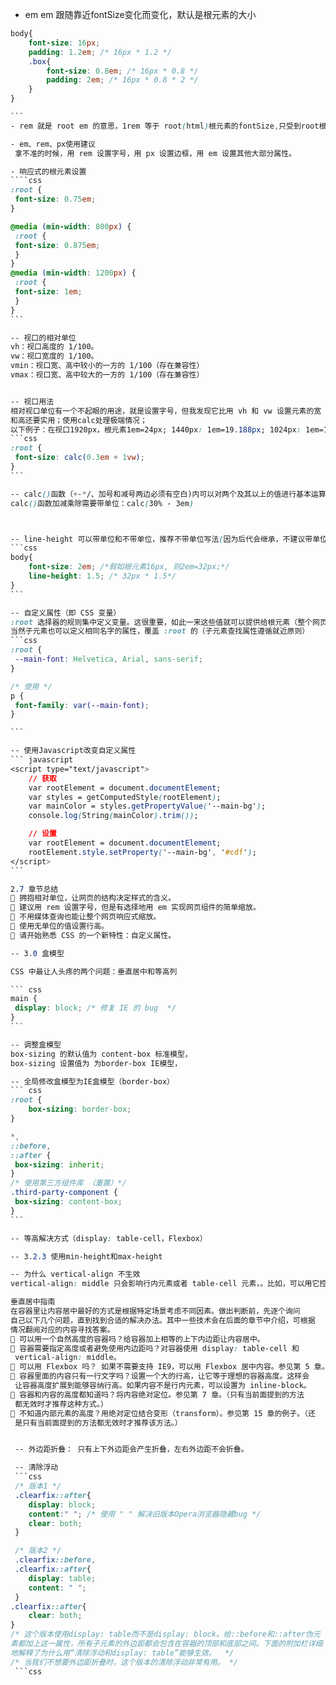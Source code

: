 
- em
em 跟随靠近fontSize变化而变化，默认是根元素的大小
````css
body{
	font-size: 16px;
	padding: 1.2em; /* 16px * 1.2 */
	.box{
		font-size: 0.8em; /* 16px * 0.8 */
		padding: 2em; /* 16px * 0.8 * 2 */
	}
}

```
- rem 就是 root em 的意思，1rem 等于 root(html)根元素的fontSize,只受到root根元素影响

- em、rem、px使用建议
 拿不准的时候，用 rem 设置字号，用 px 设置边框，用 em 设置其他大部分属性。

- 响应式的根元素设置
````css
:root {
 font-size: 0.75em;
} 

@media (min-width: 800px) {
 :root {
 font-size: 0.875em;
 } 
} 
@media (min-width: 1200px) {
 :root {
 font-size: 1em;
 } 
}
```

-- 视口的相对单位
vh：视口高度的 1/100。
vw：视口宽度的 1/100。
vmin：视口宽、高中较小的一方的 1/100（存在兼容性）
vmax：视口宽、高中较大的一方的 1/100（存在兼容性）


-- 视口用法
相对视口单位有一个不起眼的用途，就是设置字号，但我发现它比用 vh 和 vw 设置元素的宽
和高还要实用；使用calc处理极端情况；
以下例子：在视口1920px，根元素1em=24px; 1440px: 1em=19.188px; 1024px: 1em=15.031 768px: 1em = 14.594px;这样可以保证字体怎么小都有0.3em
```css
:root {
 font-size: calc(0.3em + 1vw);
}
```

-- calc()函数（+-*/、加号和减号两边必须有空白)内可以对两个及其以上的值进行基本运算。
calc()函数加减乘除需要带单位：calc(30% - 3em)



-- line-height 可以带单位和不带单位，推荐不带单位写法(因为后代会继承，不建议带单位)
```css
body{
	font-size: 2em; /*假如根元素16px, 则2em=32px;*/
	line-height: 1.5; /* 32px * 1.5*/
}
```

-- 自定义属性（即 CSS 变量）
:root 选择器的规则集中定义变量。这很重要，如此一来这些值就可以提供给根元素（整个网页）下的任何元素。
当然子元素也可以定义相同名字的属性，覆盖 :root 的（子元素查找属性遵循就近原则）
```css
:root {
 --main-font: Helvetica, Arial, sans-serif;
}

/* 使用 */
p {
 font-family: var(--main-font);
} 

```

-- 使用Javascript改变自定义属性
``` javascript
<script type="text/javascript">
	// 获取
	var rootElement = document.documentElement;
	var styles = getComputedStyle(rootElement);
	var mainColor = styles.getPropertyValue('--main-bg');
	console.log(String(mainColor).trim());

	// 设置
	var rootElement = document.documentElement;
	rootElement.style.setProperty('--main-bg', '#cdf');
</script>
```

2.7 章节总结
 拥抱相对单位，让网页的结构决定样式的含义。
 建议用 rem 设置字号，但是有选择地用 em 实现网页组件的简单缩放。
 不用媒体查询也能让整个网页响应式缩放。
 使用无单位的值设置行高。
 请开始熟悉 CSS 的一个新特性：自定义属性。

-- 3.0 盒模型

CSS 中最让人头疼的两个问题：垂直居中和等高列

``` css
main {
 display: block; /* 修复 IE 的 bug  */
}
```

-- 调整盒模型
box-sizing 的默认值为 content-box 标准模型，
box-sizing 设置值为 为border-box IE模型，

-- 全局修改盒模型为IE盒模型（border-box）
``` css
:root {
 	box-sizing: border-box;
}

*,
::before,
::after {
 box-sizing: inherit;
} 
/* 使用第三方组件库 （重置）*/
.third-party-component {
 box-sizing: content-box;
}
```

-- 等高解决方式（display: table-cell，Flexbox）

-- 3.2.3 使用min-height和max-height

-- 为什么 vertical-align 不生效
vertical-align: middle 只会影响行内元素或者 table-cell 元素，。比如，可以用它控制一个行内的图片跟相邻的文字对齐。

垂直居中指南
在容器里让内容居中最好的方式是根据特定场景考虑不同因素。做出判断前，先逐个询问
自己以下几个问题，直到找到合适的解决办法。其中一些技术会在后面的章节中介绍，可根据
情况翻阅对应的内容寻找答案。
 可以用一个自然高度的容器吗？给容器加上相等的上下内边距让内容居中。
 容器需要指定高度或者避免使用内边距吗？对容器使用 display: table-cell 和
 vertical-align: middle。
 可以用 Flexbox 吗？ 如果不需要支持 IE9，可以用 Flexbox 居中内容。参见第 5 章。
 容器里面的内容只有一行文字吗？设置一个大的行高，让它等于理想的容器高度。这样会
 让容器高度扩展到能够容纳行高。如果内容不是行内元素，可以设置为 inline-block。
 容器和内容的高度都知道吗？将内容绝对定位。参见第 7 章。（只有当前面提到的方法
 都无效时才推荐这种方式。）
 不知道内部元素的高度？用绝对定位结合变形（transform）。参见第 15 章的例子。（还
 是只有当前面提到的方法都无效时才推荐该方法。）


 -- 外边距折叠： 只有上下外边距会产生折叠，左右外边距不会折叠。

 -- 清除浮动
 ```css
 /* 版本1 */
 .clearfix::after{
	display: block;
	content:" "; /* 使用 " " 解决旧版本Opera浏览器隐藏bug */
	clear: both; 
 }

 /* 版本2 */
 .clearfix::before,
 .clearfix::after{
	display: table;
	content: " ";
 }
.clearfix::after{
	clear: both;
}
/* 这个版本使用display: table而不是display: block。给::before和::after伪元
素都加上这一属性，所有子元素的外边距都会包含在容器的顶部和底部之间。下面的附加栏详细
地解释了为什么用“清除浮动和display: table”能够生效。  */
/* 当我们不想要外边距折叠时，这个版本的清除浮动非常有用。 */
 ```css